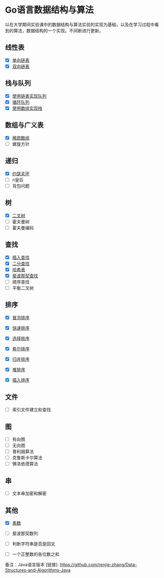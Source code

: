 # Go语言数据结构与算法

以在大学期间实验课中的数据结构与算法实验的实现为基础，以及在学习过程中看到的算法，数据结构的一个实现。不间断进行更新。


  ## 线性表
- [x] [单向链表](https://github.com/renjie-zhang/Data-Structures-and-Algorithms-Go/tree/master/SingleLinkedList)
- [x] [双向链表](https://github.com/renjie-zhang/Data-Structures-and-Algorithms-Go/tree/master/DoubleLinkedList)

## 栈与队列

- [x] [使用链表实现队列](https://github.com/renjie-zhang/Data-Structures-and-Algorithms-Go/tree/master/LinkedQueue)
- [x] [循环队列](https://github.com/renjie-zhang/Data-Structures-and-Algorithms-Go/tree/master/CircleQueue)
- [x] [使用数组实现栈](https://github.com/renjie-zhang/Data-Structures-and-Algorithms-Go/tree/master/ArrayQueue)

## 数组与广义表

- [x] [稀疏数组](https://github.com/renjie-zhang/Data-Structures-and-Algorithms-Go/tree/master/SparseArray)
- [ ] 螺旋方针

## 递归

- [x] [约瑟夫环](https://github.com/renjie-zhang/Data-Structures-and-Algorithms-Go/tree/master/Josephus)
- [ ] n皇后
- [ ] 背包问题

## 树

- [x] [二叉树](https://github.com/renjie-zhang/Data-Structures-and-Algorithms-Go/tree/master/BinaryTree)
- [ ] 霍夫曼树
- [ ] 霍夫曼编码

## 查找

- [x] [插入查找](https://github.com/renjie-zhang/Data-Structures-and-Algorithms-Go/tree/master/InsertValueFind)
- [x] [二分查找](https://github.com/renjie-zhang/Data-Structures-and-Algorithms-Go/tree/master/Binaryfind)
- [x] [哈希表](https://github.com/renjie-zhang/Data-Structures-and-Algorithms-Go/tree/master/HashTable)
- [x] [斐波那契查找](https://github.com/renjie-zhang/Data-Structures-and-Algorithms-Go/tree/master/FibonacciFind)
- [ ] 顺序查找
- [ ] 平衡二叉树

## 排序

- [x] [冒泡排序](https://github.com/renjie-zhang/Data-Structures-and-Algorithms-Go/tree/master/BubbleSort)

- [x] [快速排序](https://github.com/renjie-zhang/Data-Structures-and-Algorithms-Go/tree/master/QuickSort)

- [x] [选择排序](https://github.com/renjie-zhang/Data-Structures-and-Algorithms-Go/tree/master/SelectSort)

- [x] [希尔排序](https://github.com/renjie-zhang/Data-Structures-and-Algorithms-Go/tree/master/ShellSort)

- [x] [归并排序](https://github.com/renjie-zhang/Data-Structures-and-Algorithms-Go/tree/master/MergeSort)

- [x] [堆排序](https://github.com/renjie-zhang/Data-Structures-and-Algorithms-Go/tree/master/HeapSort)

- [x] [插入排序](https://github.com/renjie-zhang/Data-Structures-and-Algorithms-Go/tree/master/InsertSort)

## 文件

- [ ] 索引文件建立和查找

## 图

- [ ] 有向图
- [ ] 无向图
- [ ] 普利姆算法
- [ ] 克鲁斯卡尔算法
- [ ] 佛洛依德算法

## 串

- [ ] 文本串加密和解密

## 其他

- [x] [素数](https://github.com/renjie-zhang/Data-Structures-and-Algorithms-Go/tree/master/PrimeNumber)
-  [ ] 斐波那契数列
-  [ ] 判断字符串是否是回文
-  [ ] 一个正整数的各位数之和



备注：Java语言版本 [链接]: https://github.com/renjie-zhang/Data-Structures-and-Algorithms-Java


